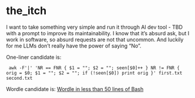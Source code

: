 # the_itch
I want to take something very simple and run it through AI dev tool - TBD with a prompt to improve its maintainability. I know that it’s absurd ask, but I work in software, so absurd requests are not that uncommon. And luckily for me LLMs don’t really have the power of saying “No”.

One-liner candidate is:
```
 awk -F'|' 'NR == FNR { $1 = ""; $2 = ""; seen[$0]++ } NR != FNR { orig = $0; $1 = ""; $2 = ""; if (!seen[$0]) print orig }' first.txt second.txt
```

Wordle candidate is:
[Wordle in less than 50 lines of Bash](https://gist.github.com/huytd/6a1a6a7b34a0d0abcac00b47e3d01513)